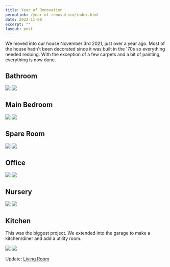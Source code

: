 ```yaml
---
title: Year of Renovation
permalink: /year-of-renovation/index.html
date: 2022-11-08
excerpt: ""
layout: post
---
```


We moved into our house November 3rd 2021, just over a year ago. Most of the house hadn't been decorated since it was built in the '70s so everything needed redoing. With the exception of a few carpets and a bit of painting, everything is now done.

## Bathroom

<img src="https://rknightuk.s3.amazonaws.com/site/house/bathroom_before.jpg">

<img src="https://rknightuk.s3.amazonaws.com/site/house/bathroom_after.jpg">

## Main Bedroom

<img src="https://rknightuk.s3.amazonaws.com/site/house/main_bedroom_before.jpg">

<img src="https://rknightuk.s3.amazonaws.com/site/house/main_bedroom_after.jpg">

## Spare Room

<img src="https://rknightuk.s3.amazonaws.com/site/house/spare_before.jpg">

<img src="https://rknightuk.s3.amazonaws.com/site/house/spare_after.jpg">

## Office

<img src="https://rknightuk.s3.amazonaws.com/site/house/office_before.jpg">

<img src="https://rknightuk.s3.amazonaws.com/site/house/office_after.jpg">

## Nursery

<img src="https://rknightuk.s3.amazonaws.com/site/house/nursery_before.jpg">

<img src="https://rknightuk.s3.amazonaws.com/site/house/nursery_after.jpg">

## Kitchen

This was the biggest project. We extended into the garage to make a kitchen/diner and add a utility room.

<img src="https://rknightuk.s3.amazonaws.com/site/house/kitchen_before.jpg">

<img src="https://rknightuk.s3.amazonaws.com/site/house/kitchen_after.jpg">

Update: [Living Room](https://toot.rknight.me/2022/11/24/in-better-news.html)
